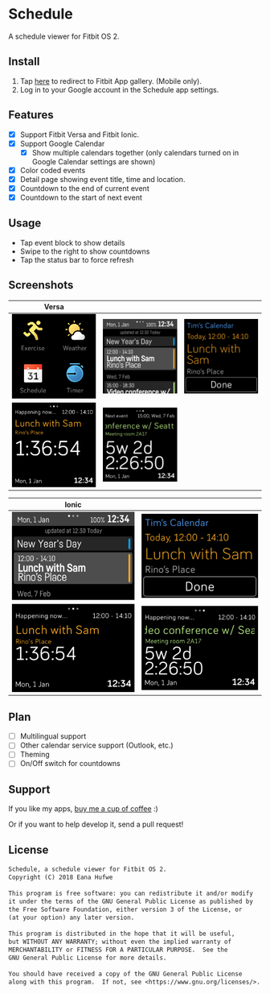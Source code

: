 # Schedule

A schedule viewer for Fitbit OS 2.

## Install

1. Tap [here](https://gam.fitbit.com/gallery/app/38b688ed-0ff1-40cc-a906-5a9a50852740) to redirect to Fitbit App gallery. (Mobile only).
2. Log in to your Google account in the Schedule app settings.

## Features
- [x] Support Fitbit Versa and Fitbit Ionic.
- [x] Support Google Calendar
    - [x] Show multiple calendars together (only calendars turned on in Google Calendar settings are shown)
- [x] Color coded events
- [x] Detail page showing event title, time and location.
- [x] Countdown to the end of current event
- [x] Countdown to the start of next event

## Usage
- Tap event block to show details
- Swipe to the right to show countdowns
- Tap the status bar to force refresh

## Screenshots

| Versa | | |
| - | - | - |
| ![Screenshot 0](screenshots/Versa-0.png?raw=true) | ![Screenshot 1](screenshots/Versa-1.png?raw=true) | ![Screenshot 2](screenshots/Versa-2.png?raw=true) |
| ![Screenshot 3](screenshots/Versa-3.png?raw=true) | ![Screenshot 4](screenshots/Versa-4.png?raw=true) | |

| Ionic | |
| - | - |
| ![Screenshot 1](screenshots/Ionic-1.png?raw=true) | ![Screenshot 2](screenshots/Ionic-2.png?raw=true) |
| ![Screenshot 3](screenshots/Ionic-3.png?raw=true) | ![Screenshot 4](screenshots/Ionic-4.png?raw=true) |

## Plan

- [ ] Multilingual support
- [ ] Other calendar service support (Outlook, etc.)
- [ ] Theming
- [ ] On/Off switch for countdowns

## Support

If you like my apps, [buy me a cup of coffee](https://www.paypal.com/cgi-bin/webscr?cmd=_donations&business=ilove@1a23.com&item_name=Donation%20%28Schedule%20App%29) :)

Or if you want to help develop it, send a pull request!

## License

    Schedule, a schedule viewer for Fitbit OS 2.
    Copyright (C) 2018 Eana Hufwe

    This program is free software: you can redistribute it and/or modify
    it under the terms of the GNU General Public License as published by
    the Free Software Foundation, either version 3 of the License, or
    (at your option) any later version.

    This program is distributed in the hope that it will be useful,
    but WITHOUT ANY WARRANTY; without even the implied warranty of
    MERCHANTABILITY or FITNESS FOR A PARTICULAR PURPOSE.  See the
    GNU General Public License for more details.

    You should have received a copy of the GNU General Public License
    along with this program.  If not, see <https://www.gnu.org/licenses/>.